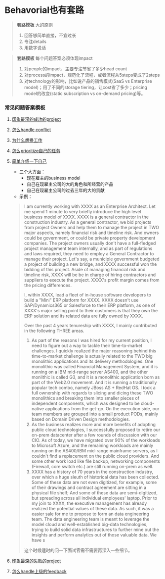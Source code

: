 # Behavorial也有套路

>**套路模板** 大的原则
> 1. 回答够简单直接，不宜过长
> 1. 专注details
> 1. 用数字说话

>**套路模板** 每个问题答案必须体现impact
> 1. 对people的impact，主要专注节省了多少head count
> 1. 对process的impact，规范化了流程，或者流程从5steps变成了2steps
> 1. 对technology的影响，比如说产品的销售模式(SaaS vs Enterprise model)；用了不同的storage tiering，让cost省了多少；pricing model的改变(static subscription vs on-demand pricing)等。

### 常见问题答案模板
1. [印象最深的成功的project](./behavorial/bestproj)
1. [怎么handle conflict](./behavorial/bestproj)
1. [为什么想换工作](./behavorial/bestproj)
1. [怎么prioritize自己的任务](./behavorial/bestproj)
1. [简单介绍一下自己](./behavorial/bestproj)
    * 三个大方面：
        *  现在雇主的business model
        *  自己在现雇主公司的大的角色和所经营的产品
        *  自己在现雇主公司的过去三年的大的贡献
    * 示例：
    > I am currently working with XXXX as an Enterprise Architect. Let me spend 1 minute to very briefly introduce the high level business model of XXXX. XXXX is a general contractor in the construction industry. As a general contractor, we bid projects from project Owners and help them to manage the project in TWO major aspects, namely financial risk and timeline risk. And owners could be government, or could be private property development companies. The project owners usually don't have a full-fledged project management team internally, and as part of regulations and laws required, they need to employ a General Contractor to manage their project. Let's say, a municiple government budgeted a project of building a new bridge, and XXXX successful won the bidding of this project. Aside of managing financial risk and timeline risk, XXXX will be be in charge of hiring contractors and suppliers to execute the project. XXXX's profit margin comes from the pricing differences. 
    >
    > I, within XXXX, lead a fleet of in-house software developers to build a "Mini" ERP platform for XXXX. XXXX doesn't use SAP/Dynamics365 or Salesforce to their ERP platform, as one of XXXX's major selling point to their customers is that they own the ERP solution and its related data are fully owned by XXXX.
    >
    >Over the past 4 years tenureship with XXXX, I mainly contributed in the following THREE areas.
    > 1. As part of the reasons I was hired for my current position, I need to figure out a way to tackle their time-to-market challenges. I quickly realized the major reasoning behind this time-to-market challenge is actually related to the TWO big monolithic applications and its delivery methodologies. One monolithic was called Financial Management System, and it is running on a IBM mid-range server AS400, and the other monlithic is called G3, and it is a monolithic application born as part of the Web2.0 movement. And it is running a traditionally popular tech combo, namely JBoss AS + RedHat OS. I took a full ownership with regards to slicing and dicing these TWO monolithics and breaking them into smaller pieces of independent components, which was designed to be cloud-native applications from the get-go. On the execution side, our team members are grouped into a small product PODs, mainly based on Domain Driven Design methodologies.  
    > 1. As the business realizes more and more benefits of adopting public cloud technologies, I successfully proposed to retire our on-prem datacenter after a few rounds of discussion with our CIO. As of today, we have migrated over 90% of the workloads to Microsoft Azure, and the remaining workloads are mainly running on the AS400/IBM mid-range mainframe servers, as I couldn't find a replacement on the public cloud providers. And some other work load like file backup, networking components (Firewall, core switch etc.) are still running on-prem as well.
    > 1. XXXX has a history of 70 years in the construction industry, over which a huge sleuth of historical data has been collected. Some of these data are not even digitized, for example, some of their drawings and contract agreement are sitting in a physical file shelf; And some of these data are semi-digitized, but spreading across all individual employees' laptop. Prior to my join to XXXX, the executive management has already realized the potential values of these data. As such, it was a easier sale for me to propose to form an data engineering team. The data engineering team is meant to leverage the model cloud and well-established big-data technologies, trying to build solid data infrastructures to further mine out the insights and perform analytics out of those valuable data. We have s
    >
    >这个时候适时的问一下面试官需不需要再深入一些细节。

1. [印象最深的失败的project](./behavorial/bestproj)
1. [怎么handle上级的feedback](./behavorial/bestproj)